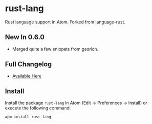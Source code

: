 # rust-lang
Rust language support in Atom. Forked from language-rust.

## New In 0.6.0
  *  Merged quite a few snippets from georich.

## Full Changelog
  * [Available Here](CHANGELOG.md)

## Install
Install the package `rust-lang` in Atom (Edit -> Preferences -> Install) or execute the following command:

```apm install rust-lang```